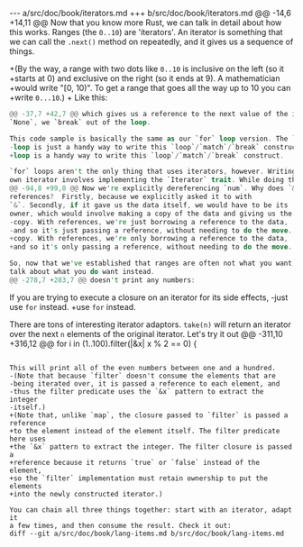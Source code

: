 --- a/src/doc/book/iterators.md
+++ b/src/doc/book/iterators.md
@@ -14,6 +14,11 @@ Now that you know more Rust, we can talk in detail about how this works.
 Ranges (the `0..10`) are 'iterators'. An iterator is something that we can
 call the `.next()` method on repeatedly, and it gives us a sequence of things.
 
+(By the way, a range with two dots like `0..10` is inclusive on the left (so it
+starts at 0) and exclusive on the right (so it ends at 9). A mathematician
+would write "[0, 10)". To get a range that goes all the way up to 10 you can
+write `0...10`.)
+
 Like this:
 
 ```rust
@@ -37,7 +42,7 @@ which gives us a reference to the next value of the iterator. `next` returns an
 `None`, we `break` out of the loop.
 
 This code sample is basically the same as our `for` loop version. The `for`
-loop is just a handy way to write this `loop`/`match`/`break` construct.
+loop is a handy way to write this `loop`/`match`/`break` construct.
 
 `for` loops aren't the only thing that uses iterators, however. Writing your
 own iterator involves implementing the `Iterator` trait. While doing that is
@@ -94,8 +99,8 @@ Now we're explicitly dereferencing `num`. Why does `&nums` give us
 references?  Firstly, because we explicitly asked it to with
 `&`. Secondly, if it gave us the data itself, we would have to be its
 owner, which would involve making a copy of the data and giving us the
-copy. With references, we're just borrowing a reference to the data,
-and so it's just passing a reference, without needing to do the move.
+copy. With references, we're only borrowing a reference to the data,
+and so it's only passing a reference, without needing to do the move.
 
 So, now that we've established that ranges are often not what you want, let's
 talk about what you do want instead.
@@ -278,7 +283,7 @@ doesn't print any numbers:
 ```
 
 If you are trying to execute a closure on an iterator for its side effects,
-just use `for` instead.
+use `for` instead.
 
 There are tons of interesting iterator adaptors. `take(n)` will return an
 iterator over the next `n` elements of the original iterator. Let's try it out
@@ -311,10 +316,12 @@ for i in (1..100).filter(|&x| x % 2 == 0) {
 ```
 
 This will print all of the even numbers between one and a hundred.
-(Note that because `filter` doesn't consume the elements that are
-being iterated over, it is passed a reference to each element, and
-thus the filter predicate uses the `&x` pattern to extract the integer
-itself.)
+(Note that, unlike `map`, the closure passed to `filter` is passed a reference
+to the element instead of the element itself. The filter predicate here uses
+the `&x` pattern to extract the integer. The filter closure is passed a
+reference because it returns `true` or `false` instead of the element,
+so the `filter` implementation must retain ownership to put the elements
+into the newly constructed iterator.)
 
 You can chain all three things together: start with an iterator, adapt it
 a few times, and then consume the result. Check it out:
diff --git a/src/doc/book/lang-items.md b/src/doc/book/lang-items.md
